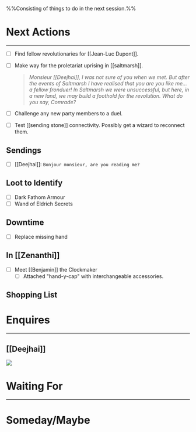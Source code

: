 %%Consisting of things to do in the next session.%%
# Next Actions
---
- [ ] Find fellow revolutionaries for [[Jean-Luc Dupont]].
- [ ] Make way for the proletariat uprising in [[saltmarsh]].
	 >*Monsieur [[Deejhai]], I was not sure of you when we met.  But after the events of Saltmarsh I have realised that you are you like me... a fellow fronduer!  In Saltmarsh we were unsuccessful, but here, in a new land, we may build a foothold for the revolution.  What do you say, Comrade?*

- [ ] Challenge any new party members to a duel.
- [ ] Test [[sending stone]] connectivity.  Possibly get a wizard to reconnect them.
## Sendings
- [ ] [[Deejhai]]: `Bonjour monsieur, are you reading me?`
## Loot to Identify
- [ ] Dark Fathom Armour
- [ ] Wand of Eldrich Secrets
## Downtime
- [ ] Replace missing hand
## In [[Zenanthi]]
- [ ] Meet [[Benjamin]] the Clockmaker
	- [ ] Attached "hand-y-cap" with interchangeable accessories.
## Shopping List
# Enquires
---
## [[Deejhai]]
![](Deejhai#enquiry)
# Waiting For
---
# Someday/Maybe